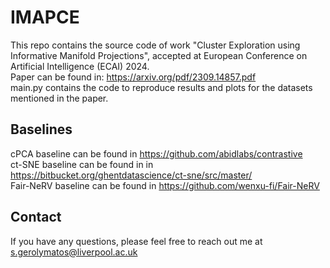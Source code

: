 # IMAPCE
This repo contains the source code of work "Cluster Exploration using Informative Manifold Projections", accepted at European Conference on Artificial Intelligence (ECAI) 2024. <br>
Paper can be found in: https://arxiv.org/pdf/2309.14857.pdf <br>
main.py contains the code to reproduce results and plots for the datasets mentioned in the paper. <br>
## Baselines
cPCA baseline can be found in https://github.com/abidlabs/contrastive <br>
ct-SNE baseline can be found in in https://bitbucket.org/ghentdatascience/ct-sne/src/master/ <br>
Fair-NeRV baseline can be found in https://github.com/wenxu-fi/Fair-NeRV
## Contact
If you have any questions, please feel free to reach out me at s.gerolymatos@liverpool.ac.uk
